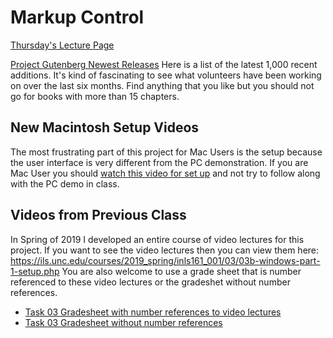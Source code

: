 # Markup Control

[Thursday's Lecture Page](https://ils.unc.edu/courses/2020_fall/inls161_001/08a.01.preps.html)

[Project Gutenberg Newest Releases](http://www.gutenberg.org/ebooks/search/?sort_order=release_date) Here is a list of the latest 1,000 recent additions. It's kind of fascinating to see what volunteers have been working on over the last six months. Find anything that you like but you should not go for books with more than 15 chapters.

## New Macintosh Setup Videos
The most frustrating part of this project for Mac Users is the setup because the user interface is very different from the PC demonstration. If you are Mac User you should [watch this video for set up](https://opal.ils.unc.edu/~lblakej/task03-mac-video/macsetup.mp4) and not try to follow along with the PC demo in class.

## Videos from Previous Class
In Spring of 2019 I developed an entire course of video lectures for this project. If you want to see the video lectures then you can view them here: <https://ils.unc.edu/courses/2019_spring/inls161_001/03/03b-windows-part-1-setup.php> You are also welcome to use  a grade sheet that is number referenced to these video lectures or the gradeshet without number references.

* [Task 03 Gradesheet with number references to video lectures](https://opal.ils.unc.edu/~lblakej/misc/number-key-gradesheet-task-03.xlsx)
* [Task 03 Gradesheet without number references](https://sakai.unc.edu/access/content/attachment/8f9c1dbd-3e27-400a-bdae-29608fa12361/Assignments/d332c637-3a48-4e5c-b39b-ae65fa59f48e/task03grades.xlsx)
